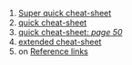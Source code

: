 1. [Super quick cheat-sheet](https://guides.github.com/pdfs/markdown-cheatsheet-online.pdf)  
2. [quick cheat-sheet](https://www.markdownguide.org/cheat-sheet/)  
3. [quick cheat-sheet: _page 50_](https://www.markdownguide.org/assets/book/markdown-guide.pdf)  
4. [extended cheat-sheet](https://github.com/adam-p/markdown-here/wiki/Markdown-Cheatsheet)  
5. on [Reference links](https://www.markdowntutorial.com/lesson/3/)  

